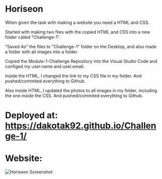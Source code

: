 # Horiseon

When given the task with making a website you need a HTML and CSS.

Started with making two files with the copied HTML and CSS into a new folder called "Challenge-1". 

"Saved As" the files to "Challenge-1" folder on the Desktop, and also made a folder with all images into a folder.

Copied the Module-1-Challenge Repository into the Visual Studio Code and configed my user.name and user.email.

Inside the HTML, I changed the link to my CSS file in my folder. And pushed/commited everything to Github.

Also inside HTML, I updated the photos to all images in my folder, including the one inside the CSS. And pushed/commited everything to Github.

# Deployed at: https://dakotak92.github.io/Challenge-1/

# Website:
![Horiseon Screenshot](https://github.com/DakotaK92/Challenge-1/assets/46942706/d1f9c78a-a482-44cb-b306-10097fe8f755)

